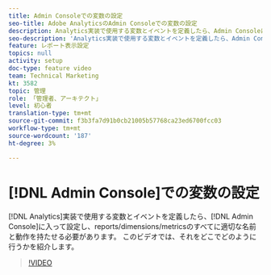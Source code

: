 ```yaml
---
title: Admin Consoleでの変数の設定
seo-title: Adobe AnalyticsのAdmin Consoleでの変数の設定
description: Analytics実装で使用する変数とイベントを定義したら、Admin Consoleに入って設定し、レポート/ディメンション/指標のすべてに適切な名前と動作を持たせる必要があります。 このビデオでは、それをどこでどのように行うかを紹介します。
seo-description: 'Analytics実装で使用する変数とイベントを定義したら、Admin Consoleに入って設定し、レポート/ディメンション/指標のすべてに適切な名前と動作を持たせる必要があります。 このビデオでは、それをどこでどのように行うかを紹介します。 Adobe Analytics '
feature: レポート表示設定
topics: null
activity: setup
doc-type: feature video
team: Technical Marketing
kt: 3582
topic: 管理
role: 「管理者、アーキテクト」
level: 初心者
translation-type: tm+mt
source-git-commit: f3b3fa7d91b0cb21005b57768ca23ed6700fcc03
workflow-type: tm+mt
source-wordcount: '187'
ht-degree: 3%

---
```



# [!DNL Admin Console]での変数の設定

[!DNL Analytics]実装で使用する変数とイベントを定義したら、[!DNL Admin Console]に入って設定し、reports/dimensions/metricsのすべてに適切な名前と動作を持たせる必要があります。 このビデオでは、それをどこでどのように行うかを紹介します。

>[!VIDEO](https://video.tv.adobe.com/v/28755/?quality=12)
